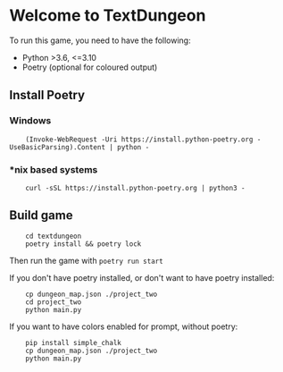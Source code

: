 # Welcome to TextDungeon

To run this game, you need to have the following:
- Python >3.6, <=3.10
- Poetry (optional for coloured output)

## Install Poetry
### Windows
```commandline
    (Invoke-WebRequest -Uri https://install.python-poetry.org -UseBasicParsing).Content | python -
```

### *nix based systems
```commandline
    curl -sSL https://install.python-poetry.org | python3 -
```

## Build game
```
    cd textdungeon
    poetry install && poetry lock
```

Then run the game with `poetry run start`

If you don't have poetry installed, or don't want to have poetry installed:
```commandline
    cp dungeon_map.json ./project_two
    cd project_two
    python main.py
```

If you want to have colors enabled for prompt, without poetry:
```commandline
    pip install simple_chalk
    cp dungeon_map.json ./project_two
    python main.py
```